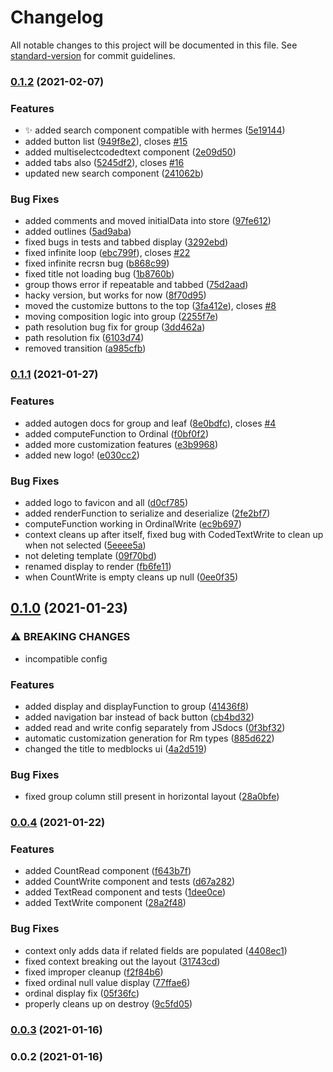 # Changelog

All notable changes to this project will be documented in this file. See [standard-version](https://github.com/conventional-changelog/standard-version) for commit guidelines.

### [0.1.2](https://github.com/sidharthramesh/openUI/compare/v0.1.1...v0.1.2) (2021-02-07)


### Features

* :sparkles: added search component compatible with hermes ([5e19144](https://github.com/sidharthramesh/openUI/commit/5e19144fe7e40dc84aca317835bc4bc98b81504a))
* added button list ([949f8e2](https://github.com/sidharthramesh/openUI/commit/949f8e27d48e8f460734fc29433f9cf5094da518)), closes [#15](https://github.com/sidharthramesh/openUI/issues/15)
* added multiselectcodedtext component ([2e09d50](https://github.com/sidharthramesh/openUI/commit/2e09d5066717137850df2ad1b249ccb259957e2d))
* added tabs also ([5245df2](https://github.com/sidharthramesh/openUI/commit/5245df2e87143f3816fb5a87d0b3b0c4d6a12701)), closes [#16](https://github.com/sidharthramesh/openUI/issues/16)
* updated new search component ([241062b](https://github.com/sidharthramesh/openUI/commit/241062b56a8ec7eee26dc78e299898a7e35e46fa))


### Bug Fixes

* added comments and moved initialData into store ([97fe612](https://github.com/sidharthramesh/openUI/commit/97fe612292800c204dd4b0fe5ef89079bdee2533))
* added outlines ([5ad9aba](https://github.com/sidharthramesh/openUI/commit/5ad9abaa9d22bfe312b0b96f78f47c61fcdf4927))
* fixed bugs in tests and tabbed display ([3292ebd](https://github.com/sidharthramesh/openUI/commit/3292ebde7db3b20618234c0493804261d17c9a29))
* fixed infinite loop ([ebc799f](https://github.com/sidharthramesh/openUI/commit/ebc799f935a6cc46dc280a7352424066f1ca2943)), closes [#22](https://github.com/sidharthramesh/openUI/issues/22)
* fixed infinite recrsn bug ([b868c99](https://github.com/sidharthramesh/openUI/commit/b868c998a6a837dc2117d5f923451e5921592b7a))
* fixed title not loading bug ([1b8760b](https://github.com/sidharthramesh/openUI/commit/1b8760b76856f982e83a495db13c88b37f6fc8fa))
* group thows error if repeatable and tabbed ([75d2aad](https://github.com/sidharthramesh/openUI/commit/75d2aade1618b34d9ce63a5ea2ea88c9589684fa))
* hacky version, but works for now ([8f70d95](https://github.com/sidharthramesh/openUI/commit/8f70d95dda9d4f0e0ef7b096a43d4ba9fdf377e3))
* moved the customize buttons to the top ([3fa412e](https://github.com/sidharthramesh/openUI/commit/3fa412e1ae6396b18bf5543ceea19123dc298fbd)), closes [#8](https://github.com/sidharthramesh/openUI/issues/8)
* moving composition logic into group ([2255f7e](https://github.com/sidharthramesh/openUI/commit/2255f7ebef2e9db625d612b7d7ad7992dc439c35))
* path resolution bug fix for group ([3dd462a](https://github.com/sidharthramesh/openUI/commit/3dd462a5028ec911ca0bda43f6fe62256509b062))
* path resolution fix ([6103d74](https://github.com/sidharthramesh/openUI/commit/6103d746e2f5669e2caa307e90a97d51226ac7f9))
* removed transition ([a985cfb](https://github.com/sidharthramesh/openUI/commit/a985cfbb7d03709bd8c17175e03ac49ad3b2a313))

### [0.1.1](https://github.com/sidharthramesh/openUI/compare/v0.1.0...v0.1.1) (2021-01-27)


### Features

* added autogen docs for group and leaf ([8e0bdfc](https://github.com/sidharthramesh/openUI/commit/8e0bdfc98c96d1e78fa313a3bf149ef620df4d24)), closes [#4](https://github.com/sidharthramesh/openUI/issues/4)
* added computeFunction to Ordinal ([f0bf0f2](https://github.com/sidharthramesh/openUI/commit/f0bf0f25ed5ba45c2e943c73d00a0570b5dae1f9))
* added more customization features ([e3b9968](https://github.com/sidharthramesh/openUI/commit/e3b996871051f34eb4481c61a660d12c7dda2b31))
* added new logo! ([e030cc2](https://github.com/sidharthramesh/openUI/commit/e030cc21456aec23a98c9a737cd38204e72d349f))


### Bug Fixes

* added logo to favicon and all ([d0cf785](https://github.com/sidharthramesh/openUI/commit/d0cf785c8718515fa4ceaaece76bad3750a73bee))
* added renderFunction to serialize and deserialize ([2fe2bf7](https://github.com/sidharthramesh/openUI/commit/2fe2bf72fcc9002eba39a2dd35b6fd2235e25ecb))
* computeFunction working in OrdinalWrite ([ec9b697](https://github.com/sidharthramesh/openUI/commit/ec9b69772af5e5207641a318afae1d5396bc778f))
* context cleans up after itself, fixed bug with CodedTextWrite to clean up when not selected ([5eeee5a](https://github.com/sidharthramesh/openUI/commit/5eeee5a038ab73c7b61542a4942432d19980d789))
* not deleting template ([09f70bd](https://github.com/sidharthramesh/openUI/commit/09f70bdb8dc5bfdce645229dddce5c82f552d9d3))
* renamed display to render ([fb6fe11](https://github.com/sidharthramesh/openUI/commit/fb6fe117273461bbd4251432a49815a156e380e3))
* when CountWrite is empty cleans up null ([0ee0f35](https://github.com/sidharthramesh/openUI/commit/0ee0f353fabaeae1671efa5c883a1b06250380f6))

## [0.1.0](https://github.com/sidharthramesh/openUI/compare/v0.0.4...v0.1.0) (2021-01-23)


### ⚠ BREAKING CHANGES

* incompatible config

### Features

* added display and displayFunction to group ([41436f8](https://github.com/sidharthramesh/openUI/commit/41436f80399ebc4116afb35e99bb2b4eb2b9870f))
* added navigation bar instead of back button ([cb4bd32](https://github.com/sidharthramesh/openUI/commit/cb4bd325e1f875a5fda570aac7f3c162ce49b666))
* added read and write config separately from JSdocs ([0f3bf32](https://github.com/sidharthramesh/openUI/commit/0f3bf325a01e687319e26d606e43f2a5bc4b91ef))
* automatic customization generation for Rm types ([885d622](https://github.com/sidharthramesh/openUI/commit/885d622e11e561f769269bbb2b8bb8f7e91e73c1))
* changed the title to medblocks ui ([4a2d519](https://github.com/sidharthramesh/openUI/commit/4a2d5195cb7cd66bc7a12a6c7290d009072fac8f))


### Bug Fixes

* fixed group column still present in horizontal layout ([28a0bfe](https://github.com/sidharthramesh/openUI/commit/28a0bfe91ab570d2d6eb0ca15602c2592f98afb1))

### [0.0.4](https://github.com/sidharthramesh/openUI/compare/v0.0.3...v0.0.4) (2021-01-22)


### Features

* added CountRead component ([f643b7f](https://github.com/sidharthramesh/openUI/commit/f643b7f2181ce57eb1c920705dd97059ceb0579a))
* added CountWrite component and tests ([d67a282](https://github.com/sidharthramesh/openUI/commit/d67a282eec365bebb5d524ecc82f332057e67f6e))
* added TextRead component and tests ([1dee0ce](https://github.com/sidharthramesh/openUI/commit/1dee0ce71b34f93679aec2afec400dccfe1588f6))
* added TextWrite component ([28a2f48](https://github.com/sidharthramesh/openUI/commit/28a2f4826f4f027f354d4484b0f7c1d6a1055e81))


### Bug Fixes

* context only adds data if related fields are populated ([4408ec1](https://github.com/sidharthramesh/openUI/commit/4408ec1faf43912f054220749b1f9122bee5b3f6))
* fixed context breaking out the layout ([31743cd](https://github.com/sidharthramesh/openUI/commit/31743cdd5ee0cf529ec85797aac86870b54ea8ff))
* fixed improper cleanup ([f2f84b6](https://github.com/sidharthramesh/openUI/commit/f2f84b62827aef01afdadd0d16e0f5e542f801c0))
* fixed ordinal null value display ([77ffae6](https://github.com/sidharthramesh/openUI/commit/77ffae6bffada2af6020dffaf936f9479be9e2d7))
* ordinal display fix ([05f36fc](https://github.com/sidharthramesh/openUI/commit/05f36fce53dd1ee591eaa67d6d5573ead005da76))
* properly cleans up on destroy ([9c5fd05](https://github.com/sidharthramesh/openUI/commit/9c5fd050da73caa50488516686da2c904d139331))

### [0.0.3](https://github.com/sidharthramesh/openUI/compare/v0.0.2...v0.0.3) (2021-01-16)

### 0.0.2 (2021-01-16)
